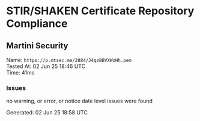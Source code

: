 # STIR/SHAKEN Certificate Repository Compliance

## Martini Security

Name: `https://p.mtsec.me/2884/J4qzBBVXWzHh.pem`\
Tested At: 02 Jun 25 18:46 UTC\
Time: 41ms

### Issues

no warning, or error, or notice date level issues were found

Generated: 02 Jun 25 18:58 UTC